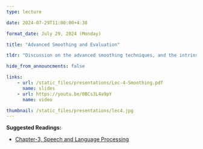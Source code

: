 ```yaml
---
type: lecture

date: 2024-07-29T11:00:00+4:30

format_date: July 29, 2024 (Monday)

title: "Advanced Smoothing and Evaluation"

tldr: "Discussion on the advanced smoothing techniques, and the intrinsic and extrinsic methods for evaluation of language models."

hide_from_announcments: false

links: 
    - url: /static_files/presentations/Lec-4-Smoothing.pdf
      name: slides
    - url: https://youtu.be/0BCs3L4a9pY
      name: video

thumbnail: /static_files/presentations/lec4.jpg
---
```


<!-- Other additional contents using markdown -->
**Suggested Readings:**
- [Chapter-3, Speech and Language Processing](https://web.stanford.edu/~jurafsky/slp3/3.pdf)
